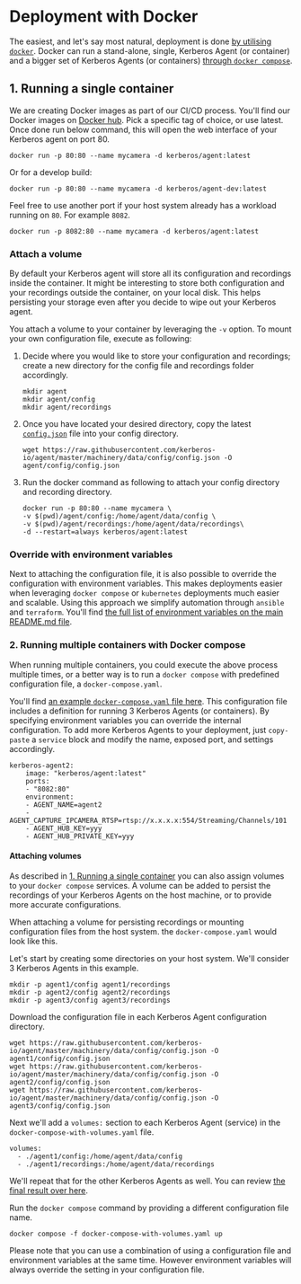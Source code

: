 # Deployment with Docker

The easiest, and let's say most natural, deployment is done [by utilising `docker`](#1-running-a-single-container). Docker can run a stand-alone, single, Kerberos Agent (or container) and a bigger set of Kerberos Agents (or containers) [through `docker compose`](#2-running-multiple-containers-with-docker-compose).

## 1. Running a single container

We are creating Docker images as part of our CI/CD process. You'll find our Docker images on [Docker hub](https://hub.docker.com/r/kerberos/agent). Pick a specific tag of choice, or use latest. Once done run below command, this will open the web interface of your Kerberos agent on port 80.

    docker run -p 80:80 --name mycamera -d kerberos/agent:latest

Or for a develop build:

    docker run -p 80:80 --name mycamera -d kerberos/agent-dev:latest

Feel free to use another port if your host system already has a workload running on `80`. For example `8082`.

    docker run -p 8082:80 --name mycamera -d kerberos/agent:latest

### Attach a volume

By default your Kerberos agent will store all its configuration and recordings inside the container. It might be interesting to store both configuration and your recordings outside the container, on your local disk. This helps persisting your storage even after you decide to wipe out your Kerberos agent.

You attach a volume to your container by leveraging the `-v` option. To mount your own configuration file, execute as following:

1.  Decide where you would like to store your configuration and recordings; create a new directory for the config file and recordings folder accordingly.

        mkdir agent
        mkdir agent/config
        mkdir agent/recordings

2.  Once you have located your desired directory, copy the latest [`config.json`](https://github.com/kerberos-io/agent/blob/master/machinery/data/config/config.json) file into your config directory.

        wget https://raw.githubusercontent.com/kerberos-io/agent/master/machinery/data/config/config.json -O agent/config/config.json

3.  Run the docker command as following to attach your config directory and recording directory.

        docker run -p 80:80 --name mycamera \
        -v $(pwd)/agent/config:/home/agent/data/config \
        -v $(pwd)/agent/recordings:/home/agent/data/recordings\
        -d --restart=always kerberos/agent:latest

### Override with environment variables

Next to attaching the configuration file, it is also possible to override the configuration with environment variables. This makes deployments easier when leveraging `docker compose` or `kubernetes` deployments much easier and scalable. Using this approach we simplify automation through `ansible` and `terraform`. You'll find [the full list of environment variables on the main README.md file](https://github.com/kerberos-io/agent#override-with-environment-variables).

### 2. Running multiple containers with Docker compose

When running multiple containers, you could execute the above process multiple times, or a better way is to run a `docker compose` with predefined configuration file, a `docker-compose.yaml`.

You'll find [an example `docker-compose.yaml` file here](https://github.com/kerberos-io/agent/blob/master/deployments/docker/docker-compose.yaml). This configuration file includes a definition for running 3 Kerberos Agents (or containers). By specifying environment variables you can override the internal configuration. To add more Kerberos Agents to your deployment, just `copy-paste` a `service` block and modify the name, exposed port, and settings accordingly.

    kerberos-agent2:
        image: "kerberos/agent:latest"
        ports:
        - "8082:80"
        environment:
        - AGENT_NAME=agent2
        - AGENT_CAPTURE_IPCAMERA_RTSP=rtsp://x.x.x.x:554/Streaming/Channels/101
        - AGENT_HUB_KEY=yyy
        - AGENT_HUB_PRIVATE_KEY=yyy

#### Attaching volumes

As described in [1. Running a single container](#1-running-a-single-container) you can also assign volumes to your `docker compose` services. A volume can be added to persist the recordings of your Kerberos Agents on the host machine, or to provide more accurate configurations.

When attaching a volume for persisting recordings or mounting configuration files from the host system. the `docker-compose.yaml` would look like this.

Let's start by creating some directories on your host system. We'll consider 3 Kerberos Agents in this example.

    mkdir -p agent1/config agent1/recordings
    mkdir -p agent2/config agent2/recordings
    mkdir -p agent3/config agent3/recordings

Download the configuration file in each Kerberos Agent configuration directory.

    wget https://raw.githubusercontent.com/kerberos-io/agent/master/machinery/data/config/config.json -O agent1/config/config.json
    wget https://raw.githubusercontent.com/kerberos-io/agent/master/machinery/data/config/config.json -O agent2/config/config.json
    wget https://raw.githubusercontent.com/kerberos-io/agent/master/machinery/data/config/config.json -O agent3/config/config.json

Next we'll add a `volumes:` section to each Kerberos Agent (service) in the `docker-compose-with-volumes.yaml` file.

    volumes:
      - ./agent1/config:/home/agent/data/config
      - ./agent1/recordings:/home/agent/data/recordings

We'll repeat that for the other Kerberos Agents as well. You can review [the final result over here](https://github.com/kerberos-io/agent/blob/master/deployments/docker/docker-compose-with-volumes.yaml).

Run the `docker compose` command by providing a different configuration file name.

    docker compose -f docker-compose-with-volumes.yaml up

Please note that you can use a combination of using a configuration file and environment variables at the same time. However environment variables will always override the setting in your configuration file.
